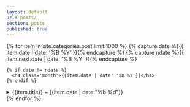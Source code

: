 ```yaml
---
layout: default
url: posts/
section: posts
published: true
---
```


<div class='listing col6 pad4h margin3'>
  {% for item in site.categories.post limit:1000 %}
    {% capture date %}{{ item.date | date: '%B %Y' }}{% endcapture %}
    {% capture ndate %}{{ item.next.date | date: '%B %Y' }}{% endcapture %}

    {% if date != ndate %}
      <h4 class='month'>{{item.date | date: '%B %Y'}}</h4>
    {% endif %}
  <details>
    <summary>
      <!-- <a class='item' href='{{site.baseurl}}{{item.url}}'> --> {{item.title}} <span class='date'> &#126; {{item.date | date:"%b %d"}}</span><!--</a> -->
    </summary>
    <span>{{ item.content }}</span>
  </details>
  {% endfor %}
</div>

